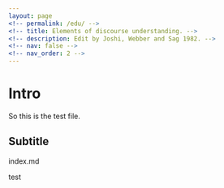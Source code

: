```yaml
---
layout: page
<!-- permalink: /edu/ -->
<!-- title: Elements of discourse understanding. -->
<!-- description: Edit by Joshi, Webber and Sag 1982. -->
<!-- nav: false -->
<!-- nav_order: 2 -->
---
```



# Intro

So this is the test file. 


## Subtitle

index.md


test